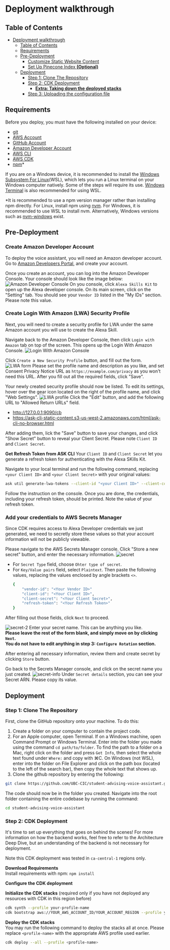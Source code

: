 
# Deployment walkthrough

## Table of Contents
- [Deployment walkthrough](#deployment-walkthrough)
  - [Table of Contents](#table-of-contents)
  - [Requirements](#requirements)
  - [Pre-Deployment](#pre-deployment)
    - [Customize Static Website Content](#customize-static-website-content)
    - [Set Up Pinecone Index **(Optional)**](#set-up-pinecone-index-optional)
  - [Deployment](#deployment)
    - [Step 1: Clone The Repository](#step-1-clone-the-repository)
    - [Step 2: CDK Deployment](#step-2-cdk-deployment)
      - [**Extra: Taking down the deployed stacks**](#extra-taking-down-the-deployed-stacks)
    - [Step 3: Uploading the configuration file](#step-3-uploading-the-configuration-file)

## Requirements

Before you deploy, you must have the following installed on your device:

- [git](https://git-scm.com/downloads)
- [AWS Account](https://aws.amazon.com/account/)
- [GitHub Account](https://github.com/)
- [Amazon Developer Account](https://developer.amazon.com/)
- [AWS CLI](https://aws.amazon.com/cli/)
- [AWS CDK](https://docs.aws.amazon.com/cdk/latest/guide/cli.html)
- [npm](https://docs.npmjs.com/downloading-and-installing-node-js-and-npm)*

If you are on a Windows device, it is recommended to install the [Windows Subsystem For Linux](https://docs.microsoft.com/en-us/windows/wsl/install)(WSL), which lets you run a Linux terminal on your Windows computer natively. Some of the steps will require its use. [Windows Terminal](https://apps.microsoft.com/store/detail/windows-terminal/9N0DX20HK701) is also recommended for using WSL.

*It is recommended to use a npm version manager rather than installing npm directly. For Linux, install npm using [nvm](https://github.com/nvm-sh/nvm). For Windows, it is recommended to use WSL to install nvm. Alternatively, Windows versions such as [nvm-windows](https://github.com/coreybutler/nvm-windows) exist.

## Pre-Deployment

### Create Amazon Developer Account ###
To deploy the voice assistant, you will need an Amazon developer account. Go to [Amazon Developers Portal](https://developer.amazon.com/), and create your account.

Once you create an account, you can log into the Amazon Developer Console. Your console should look like the image below:
![Amazon Developer Console](./images/developer_console.png)
On you console, click `Alexa Skills Kit` to open up the Alexa developer console. On its main screen, click on the "Setting" tab. You should see your `Vendor ID` listed in the "My IDs" section. Please note this value.

### Create Login With Amazon (LWA) Security Profile ###
Next, you will need to create a security profile for LWA under the same Amazon account you will use to create the Alexa Skill.

Navigate back to the Amazon Developer Console, then click `Login with Amazon` tab on top of the screen. This opens up the Login With Amazon Console. 
![Login With Amazon Console](./images/lwa_console.png)

Click `Create a New Security Profile` button, and fill out the form.
![LWA form](./images/lwa_form.png)
Please set the profile name and description as you like, and set Consent Privacy Notice URL as `https://example.com/privacy` as you won't need this URL. 
After you fill out all the required fields, click "Save".

Your newly created security profile should now be listed. To edit its settings, hover over the gear icon located on the right of the profile name, and click "Web Settings".
![LWA profile](./images/lwa_profile.png)
Click the "Edit" button, and add the following URL to "Allowed Return URLs" field.
- http://127.0.0.1:9090/cb
- https://ask-cli-static-content.s3-us-west-2.amazonaws.com/html/ask-cli-no-browser.html

After adding them, lick the "Save" button to save your changes, and click "Show Secret" button to reveal your Client Secret. Please note `Client ID` and `Client Secret`.

**Get Refresh Token from ASK CLI**
Your `Client ID` and `Client Secret` let you generate a refresh token for authenticating with the Alexa SKills Kit.

Navigate to your local terminal and run the following command, replacing `<your Client ID>` and `<your Client Secret>` with your original values:
```bash
ask util generate-lwa-tokens --client-id "<your Client ID>" --client-confirmation "<your Client Secret>" --scopes "alexa::ask:skills:readwrite alexa::ask:models:readwrite" --no-browser
```
Follow the instruction on the console. Once you are done, the credentials, including your refresh token, should be printed. Note the value of your refresh token.

### Add your credentials to AWS Secrets Manager ###
Since CDK requires access to Alexa Developer credentials we just generated, we need to secretly store these values so that your account information will not be publicly viewable. 

Please navigate to the AWS Secrets Manager console. Click "Store a new secret" button, and enter the necessary information.
![secret](./images/store_secret.png)
- For `Secret Type` field, choose `Ohter type of secret`.
- For `Key/Value pairs` field, select `Plaintext`. Then paste the following values, replacing the values enclosed by angle brackets `<>`.
    ```bash
    {
        "vendor-id": "<Your Vendor ID>"
        "client-id": "<Your Client ID>",
        "client-secret": "<Your Client Secret>",
        "refresh-token": "<Your Refresh Token>"
    }
    ```
After filling out those fields, click `Next` to proceed.

![secret-2](./images/store_secret_2.png)
Enter your secret name. This can be anything you like.  
**Please leave the rest of the form blank, and simply move on by clicking `Next`.**  
**You do not have to edit anything in step 3: `Configure Rotation` section.**

After entering all necessary information, review them and create secret by clicking `Store` button.

Go back to the Secrets Manager console, and click on the secret name you just created. 
![secret-info](./images/secret_info.png)
Under `Secret details` section, you can see your Secret ARN. Please copy its value.


## Deployment 

### Step 1: Clone The Repository

First, clone the GitHub repository onto your machine. To do this:

1. Create a folder on your computer to contain the project code.
2. For an Apple computer, open Terminal. If on a Windows machine, open Command Prompt or Windows Terminal. Enter into the folder you made using the command `cd path/to/folder`. To find the path to a folder on a Mac, right click on the folder and press `Get Info`, then select the whole text found under `Where:` and copy with ⌘C. On Windows (not WSL), enter into the folder on File Explorer and click on the path box (located to the left of the search bar), then copy the whole text that shows up.
3. Clone the github repository by entering the following:

```bash
git clone https://github.com/UBC-CIC/student-advising-voice-assistant.git
```

The code should now be in the folder you created. Navigate into the root folder containing the entire codebase by running the command:

```bash
cd student-advising-voice-assistant
``` 

### Step 2: CDK Deployment

It's time to set up everything that goes on behind the scenes! For more information on how the backend works, feel free to refer to the Architecture Deep Dive, but an understanding of the backend is not necessary for deployment.

Note this CDK deployment was tested in `ca-central-1` regions only.

**Download Requirements**  
Install requirements with npm:
```npm install```

**Configure the CDK deployment**  

**Initialize the CDK stacks**
(required only if you have not deployed any resources with CDK in this region before)

```bash
cdk synth --profile your-profile-name
cdk bootstrap aws://YOUR_AWS_ACCOUNT_ID/YOUR_ACCOUNT_REGION --profile your-profile-name
```

**Deploy the CDK stacks**  
You may run the following command to deploy the stacks all at once. Please replace `<profile-name>` with the appropriate AWS profile used earlier. 

```bash
cdk deploy --all --profile <profile-name>
```